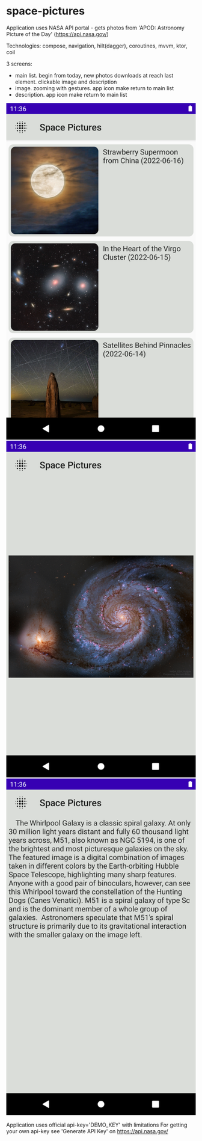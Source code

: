# space-pictures

Application uses NASA API portal - gets photos from 'APOD: Astronomy Picture of the Day' (https://api.nasa.gov/) 

Technologies:
compose, navigation, hilt(dagger), coroutines, mvvm, ktor, coil

3 screens:
- main list. begin from today, new photos downloads at reach last element. clickable image and description   
- image. zooming with gestures. app icon make return to main list 
- description. app icon make return to main list


![alt tag](https://github.com/severstal/space-pictures/blob/master/Screenshot_20220616_132759.png)
![alt tag](https://github.com/severstal/space-pictures/blob/master/Screenshot_20220616_132836.png)
![alt tag](https://github.com/severstal/space-pictures/blob/master/Screenshot_20220616_132823.png)

Application uses official api-key='DEMO_KEY' with limitations
For getting your own api-key see 'Generate API Key' on https://api.nasa.gov/ 
